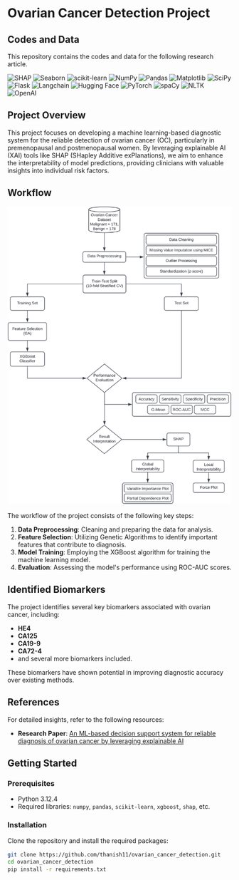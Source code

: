 # Ovarian Cancer Detection Project

## Codes and Data

This repository contains the codes and data for the following research article.

![SHAP](https://img.shields.io/badge/SHAP-v0.46.0-brightgreen) 
![Seaborn](https://img.shields.io/badge/Seaborn-v0.13.2-blue) 
![scikit-learn](https://img.shields.io/badge/scikit--learn-v1.5.2-blue)
![NumPy](https://img.shields.io/badge/NumPy-v1.24.0-blue)
![Pandas](https://img.shields.io/badge/Pandas-v1.5.3-blue)
![Matplotlib](https://img.shields.io/badge/Matplotlib-v3.6.2-blue)
![SciPy](https://img.shields.io/badge/SciPy-v1.10.0-blue)
![Flask](https://img.shields.io/badge/Flask-v2.2.2-blue)
![Langchain](https://img.shields.io/badge/Langchain-v0.0.100-orange)
![Hugging Face](https://img.shields.io/badge/HuggingFace-v4.22.1-red)
![PyTorch](https://img.shields.io/badge/PyTorch-v1.13.0-orange)
![spaCy](https://img.shields.io/badge/spaCy-v3.4.1-green)
![NLTK](https://img.shields.io/badge/nltk-v3.7.0-blue)
![OpenAI](https://img.shields.io/badge/OpenAI-v0.27.0-blue)

## Project Overview

This project focuses on developing a machine learning-based diagnostic system for the reliable detection of ovarian cancer (OC), particularly in premenopausal and postmenopausal women. By leveraging explainable AI (XAI) tools like SHAP (SHapley Additive exPlanations), we aim to enhance the interpretability of model predictions, providing clinicians with valuable insights into individual risk factors.

## Workflow

![Workflow Diagram](images/image.png)

The workflow of the project consists of the following key steps:

1. **Data Preprocessing**: Cleaning and preparing the data for analysis.
2. **Feature Selection**: Utilizing Genetic Algorithms to identify important features that contribute to diagnosis.
3. **Model Training**: Employing the XGBoost algorithm for training the machine learning model.
4. **Evaluation**: Assessing the model's performance using ROC-AUC scores.

## Identified Biomarkers

The project identifies several key biomarkers associated with ovarian cancer, including:

- **HE4**
- **CA125**
- **CA19-9**
- **CA72-4**
- and several more biomarkers included.

These biomarkers have shown potential in improving diagnostic accuracy over existing methods.

## References

For detailed insights, refer to the following resources:

- **Research Paper**: [An ML-based decision support system for reliable diagnosis of ovarian cancer by leveraging explainable AI
](https://doi.org/10.1016/j.imu.2024.101553)


## Getting Started

### Prerequisites

- Python 3.12.4
- Required libraries: `numpy`, `pandas`, `scikit-learn`, `xgboost`, `shap`, etc.

### Installation

Clone the repository and install the required packages:

```bash
git clone https://github.com/thanish11/ovarian_cancer_detection.git
cd ovarian_cancer_detection
pip install -r requirements.txt
